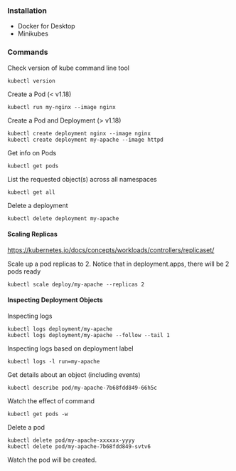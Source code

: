 ### Installation
- Docker for Desktop
- Minikubes

### Commands
Check version of kube command line tool
```
kubectl version
```

Create a Pod (< v1.18)
```
kubectl run my-nginx --image nginx
```

Create a Pod and Deployment (> v1.18)
```
kubectl create deployment nginx --image nginx
kubectl create deployment my-apache --image httpd
```

Get info on Pods
```
kubectl get pods
```

List the requested object(s) across all namespaces
```
kubectl get all
```
Delete a deployment
```
kubectl delete deployment my-apache
```

#### Scaling Replicas
https://kubernetes.io/docs/concepts/workloads/controllers/replicaset/

Scale up a pod replicas to 2. Notice that in deployment.apps, there will be 2 pods ready
```
kubectl scale deploy/my-apache --replicas 2
```

#### Inspecting Deployment Objects

Inspecting logs
```
kubectl logs deployment/my-apache
kubectl logs deployment/my-apache --follow --tail 1
```

Inspecting logs based on deployment label
```
kubectl logs -l run=my-apache
```

Get details about an object (including events)
```
kubectl describe pod/my-apache-7b68fdd849-66h5c
```
Watch the effect of command
```
kubectl get pods -w
```
Delete a pod
```
kubectl delete pod/my-apache-xxxxxx-yyyy
kubectl delete pod/my-apache-7b68fdd849-svtv6
```
Watch the pod will be created.